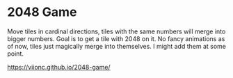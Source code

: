 # 2048 Game

Move tiles in cardinal directions, tiles with the same numbers will merge into bigger numbers. Goal is to get a tile with 2048 on it.
No fancy animations as of now, tiles just magically merge into themselves. I might add them at some point.

https://viionc.github.io/2048-game/
